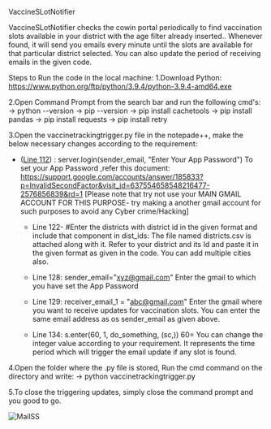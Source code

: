 VaccineSLotNotifier

VaccineSLotNotifier checks the cowin portal periodically to find
vaccination slots available in your district with the age filter already
inserted.. Whenever found, it will send you emails every minute until
the slots are available for that particular district selected. You can
also update the period of receiving emails in the given code.

Steps to Run the code in the local machine: 1.Download Python:
https://www.python.org/ftp/python/3.9.4/python-3.9.4-amd64.exe

2.Open Command Prompt from the search bar and run the following cmd's:
-\> python --version -\> pip --version -\> pip install cachetools -\>
pip install pandas -\> pip install requests -\> pip install retry

3.Open the vaccinetrackingtrigger.py file in the notepade++, make the
below necessary changes according to the requirement:
* ([Line 112](https://github.com/ritusedani/vaccineslotnotifier/blob/4a11996d909edc2375cda691ec0520ac5f39e560/vaccinetrackingtrigger.py#L112))  : server.login(sender_email, "Enter Your App Password")
        To set your App Password ,refer this document:  https://support.google.com/accounts/answer/185833?p=InvalidSecondFactor&visit_id=637554658548216477-2576856839&rd=1
        [Please note that try not use your MAIN GMAIL ACCOUNT FOR THIS PURPOSE- try making a another gmail account for such purposes to avoid any Cyber crime/Hacking]

   * Line 122- #Enter the districts with district id in the given format and include that component in dist_ids:
        The file named districts.csv is attached along with it. Refer to your district and its Id and paste it in the given format as given in the code.
        You can add multiple cities also.

   * Line 128: sender_email="xyz@gmail.com"
        Enter the gmail to which you have set the App Password 

   * Line 129: receiver_email_1 = "abc@gmail.com"
        Enter the gmail where you want to receive updates for vaccination slots.
        You can enter the same email address as os sender_email as given above.

    * Line 134: s.enter(60, 1, do_something, (sc,)) 
        60= You can change the integer value according to your requirement. It represents the time period which will trigger the email update if any slot is found.

4.Open the folder where the .py file is stored, Run the cmd command on
the directory and write: -\> python vaccinetrackingtrigger.py

5.To close the triggering updates, simply close the command prompt and
you good to go.


![MailSS](https://user-images.githubusercontent.com/83569942/116973094-a7524700-acd9-11eb-90e3-4638f06000a0.PNG)

